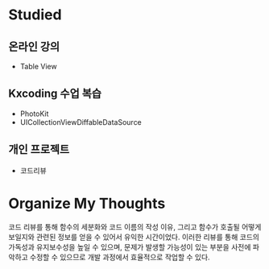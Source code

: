 # Studied

## 온라인 강의
- Table View

## Kxcoding 수업 복습
- PhotoKit
- UICollectionViewDiffableDataSource

## 개인 프로젝트
- 코드리뷰

# Organize My Thoughts
코드 리뷰를 통해 함수의 세분화와 코드 이름의 작성 이유, 그리고 함수가 호출될 어떻게 보일지와 관련된 정보를 얻을 수 있어서 유익한 시간이었다. 이러한 리뷰를 통해 코드의 가독성과 유지보수성을 높일 수 있으며, 문제가 발생할 가능성이 있는 부분을 사전에 파악하고 수정할 수 있으므로 개발 과정에서 효율적으로 작업할 수 있다.
